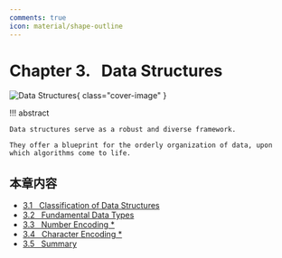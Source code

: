 ```yaml
---
comments: true
icon: material/shape-outline
---
```


# Chapter 3. &nbsp; Data Structures

<div class="center-table" markdown>

![Data Structures](../assets/covers/chapter_data_structure.jpg){ class="cover-image" }

</div>

!!! abstract

    Data structures serve as a robust and diverse framework.

    They offer a blueprint for the orderly organization of data, upon which algorithms come to life.

## 本章内容

- [3.1 &nbsp; Classification of Data Structures](https://www.hello-algo.com/chapter_data_structure/classification_of_data_structure/)
- [3.2 &nbsp; Fundamental Data Types](https://www.hello-algo.com/chapter_data_structure/basic_data_types/)
- [3.3 &nbsp; Number Encoding *](https://www.hello-algo.com/chapter_data_structure/number_encoding/)
- [3.4 &nbsp; Character Encoding *](https://www.hello-algo.com/chapter_data_structure/character_encoding/)
- [3.5 &nbsp; Summary](https://www.hello-algo.com/chapter_data_structure/summary/)
